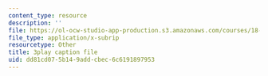 ```yaml
---
content_type: resource
description: ''
file: https://ol-ocw-studio-app-production.s3.amazonaws.com/courses/18-01sc-single-variable-calculus-fall-2010/dd81cd075b149addcbec6c6191897953_eHJuAByQf5A.srt
file_type: application/x-subrip
resourcetype: Other
title: 3play caption file
uid: dd81cd07-5b14-9add-cbec-6c6191897953
---
```

